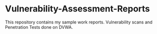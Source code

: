 # Vulnerability-Assessment-Reports
This repository contains my sample work reports. Vulnerability scans and Penetration Tests done on DVWA.
